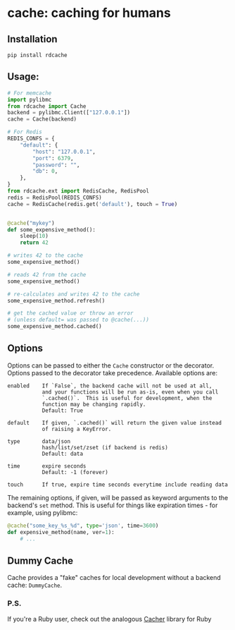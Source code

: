 # cache: caching for humans

## Installation

    pip install rdcache

## Usage:

``` python
# For memcache
import pylibmc
from rdcache import Cache
backend = pylibmc.Client(["127.0.0.1"])
cache = Cache(backend)

# For Redis
REDIS_CONFS = {
    "default": {
        "host": "127.0.0.1",
        "port": 6379,
        "password": "",
        "db": 0,
    },
}
from rdcache.ext import RedisCache, RedisPool
redis = RedisPool(REDIS_CONFS)
cache = RedisCache(redis.get('default'), touch = True)


@cache("mykey")
def some_expensive_method():
    sleep(10)
    return 42

# writes 42 to the cache
some_expensive_method()

# reads 42 from the cache
some_expensive_method()

# re-calculates and writes 42 to the cache
some_expensive_method.refresh()

# get the cached value or throw an error
# (unless default= was passed to @cache(...))
some_expensive_method.cached()
```

## Options

Options can be passed to either the `Cache` constructor or the decorator.  Options passed to the decorator take precedence.  Available options are:

    enabled    If `False`, the backend cache will not be used at all,
               and your functions will be run as-is, even when you call
               `.cached()`.  This is useful for development, when the
               function may be changing rapidly.
               Default: True

    default    If given, `.cached()` will return the given value instead
               of raising a KeyError.
               
    type       data/json
               hash/list/set/zset (if backend is redis)
               Default: data
               
    time       expire seconds
               Default: -1 (forever)
                
    touch      If true, expire time seconds everytime include reading data 


The remaining options, if given, will be passed as keyword arguments to the backend's `set` method.  This is useful for things like expiration times - for example, using pylibmc:

``` python
@cache("some_key_%s_%d", type='json', time=3600)
def expensive_method(name, ver=1):
    # ...
```

## Dummy Cache

Cache provides a "fake" caches for local development without a backend cache: `DummyCache`.

### P.S.

If you're a Ruby user, check out the analogous [Cacher][] library for Ruby

[Cacher]: https://github.com/jayferd/cacher
